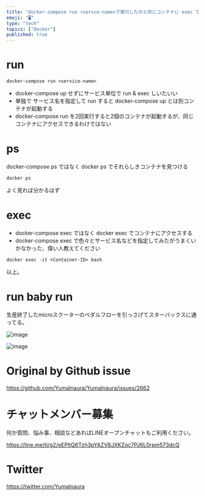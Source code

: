 ```yaml
---
title: "docker-compose run <servce-name>で実行したのと同じコンテナに exec でアクセスする ( #docker "
emoji: "🖥"
type: "tech"
topics: ["Docker"]
published: true
---
```


# run

```
docker-compose run <service-name>
```

- docker-compose up せずにサービス単位で run & exec しいたいい
- 単独で サービス名を指定して run すると docker-compose up とは別コンテナが起動する
- docker-compose run を2回実行すると2個のコンテナが起動するが、同じコンテナにアクセスできるわけではない

# ps

docker-compose ps ではなく docker ps でそれらしきコンテナを見つける

```
docker ps
```

よく見れば分かるはず

# exec

- docker-compose exec ではなく docker exec でコンテナにアクセスする
- docker-compose exec で色々とサービス名などを指定してみたがうまくいかなかった、偉い人教えてください

```
docker exec -it <Container-ID> bash
```

以上。

# run baby run

生産終了したmicroスクーターのペダルフローを引っさげてスターバックスに通ってる。

![image](https://user-images.githubusercontent.com/13635059/68080810-3dd44c80-fe46-11e9-8d3d-eaf8ca58cbe8.png)

![image](https://user-images.githubusercontent.com/13635059/68080811-4167d380-fe46-11e9-883a-ff9709d4d232.png)


# Original by Github issue

https://github.com/YumaInaura/YumaInaura/issues/2662








<!-- Update From Qiita API -->

# チャットメンバー募集


何か質問、悩み事、相談などあればLINEオープンチャットもご利用ください。

https://line.me/ti/g2/eEPltQ6Tzh3pYAZV8JXKZqc7PJ6L0rpm573dcQ





# Twitter


https://twitter.com/YumaInaura


<!-- Update From Qiita API -->



